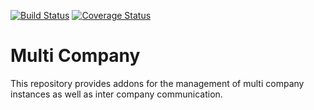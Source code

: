 [![Build Status](https://travis-ci.org/OCA/multi-company.svg?branch=6.1)](https://travis-ci.org/OCA/multi-company)
[![Coverage Status](https://coveralls.io/repos/OCA/multi-company/badge.png?branch=6.1)](https://coveralls.io/r/OCA/multi-company?branch=6.1)

Multi Company
=============

This repository provides addons for the management of multi company instances
as well as inter company communication.


